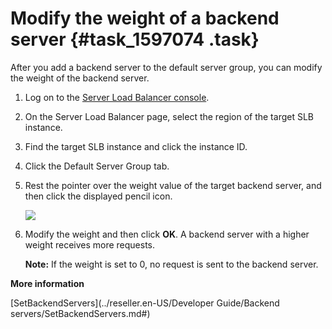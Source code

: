 # Modify the weight of a backend server {#task_1597074 .task}

After you add a backend server to the default server group, you can modify the weight of the backend server.

1.  Log on to the [Server Load Balancer console](https://partners-intl.console.aliyun.com/#/slb). 
2.  On the Server Load Balancer page, select the region of the target SLB instance.
3.  Find the target SLB instance and click the instance ID.
4.  Click the Default Server Group tab.
5.  Rest the pointer over the weight value of the target backend server, and then click the displayed pencil icon. 

    ![](http://static-aliyun-doc.oss-cn-hangzhou.aliyuncs.com/assets/img/16425/15659445257470_en-US.png)

6.  Modify the weight and then click **OK**. A backend server with a higher weight receives more requests.

    **Note:** If the weight is set to 0, no request is sent to the backend server.


**More information**  


[SetBackendServers](../reseller.en-US/Developer Guide/Backend servers/SetBackendServers.md#)

